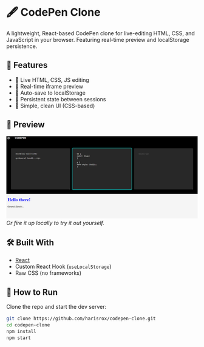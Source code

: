 # 🖋️ CodePen Clone

A lightweight, React-based CodePen clone for live-editing HTML, CSS, and JavaScript in your browser. Featuring real-time preview and localStorage persistence.

## 🚀 Features

- 🧠 Live HTML, CSS, JS editing
- 🔄 Real-time iframe preview
- 💾 Auto-save to localStorage
- 📌 Persistent state between sessions
- 🎨 Simple, clean UI (CSS-based)

## 📸 Preview

![Screenshot](screenshot.PNG)  
_Or fire it up locally to try it out yourself._

## 🛠️ Built With

- [React](https://reactjs.org/)
- Custom React Hook (`useLocalStorage`)
- Raw CSS (no frameworks)

## 🧪 How to Run

Clone the repo and start the dev server:

```bash
git clone https://github.com/harisrox/codepen-clone.git
cd codepen-clone
npm install
npm start
```
